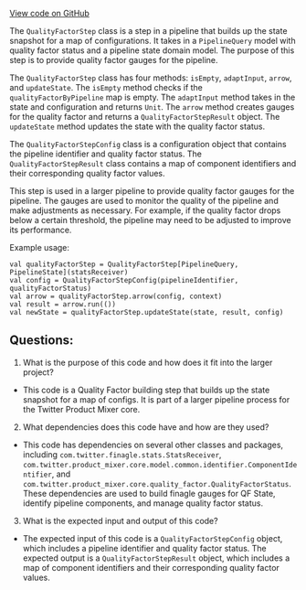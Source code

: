 [View code on GitHub](https://github.com/misbahsy/the-algorithm/product-mixer/core/src/main/scala/com/twitter/product_mixer/core/pipeline/step/quality_factor/QualityFactorStep.scala)

The `QualityFactorStep` class is a step in a pipeline that builds up the state snapshot for a map of configurations. It takes in a `PipelineQuery` model with quality factor status and a pipeline state domain model. The purpose of this step is to provide quality factor gauges for the pipeline. 

The `QualityFactorStep` class has four methods: `isEmpty`, `adaptInput`, `arrow`, and `updateState`. The `isEmpty` method checks if the `qualityFactorByPipeline` map is empty. The `adaptInput` method takes in the state and configuration and returns `Unit`. The `arrow` method creates gauges for the quality factor and returns a `QualityFactorStepResult` object. The `updateState` method updates the state with the quality factor status.

The `QualityFactorStepConfig` class is a configuration object that contains the pipeline identifier and quality factor status. The `QualityFactorStepResult` class contains a map of component identifiers and their corresponding quality factor values.

This step is used in a larger pipeline to provide quality factor gauges for the pipeline. The gauges are used to monitor the quality of the pipeline and make adjustments as necessary. For example, if the quality factor drops below a certain threshold, the pipeline may need to be adjusted to improve its performance. 

Example usage:
```
val qualityFactorStep = QualityFactorStep[PipelineQuery, PipelineState](statsReceiver)
val config = QualityFactorStepConfig(pipelineIdentifier, qualityFactorStatus)
val arrow = qualityFactorStep.arrow(config, context)
val result = arrow.run(())
val newState = qualityFactorStep.updateState(state, result, config)
```
## Questions: 
 1. What is the purpose of this code and how does it fit into the larger project?
- This code is a Quality Factor building step that builds up the state snapshot for a map of configs. It is part of a larger pipeline process for the Twitter Product Mixer core.

2. What dependencies does this code have and how are they used?
- This code has dependencies on several other classes and packages, including `com.twitter.finagle.stats.StatsReceiver`, `com.twitter.product_mixer.core.model.common.identifier.ComponentIdentifier`, and `com.twitter.product_mixer.core.quality_factor.QualityFactorStatus`. These dependencies are used to build finagle gauges for QF State, identify pipeline components, and manage quality factor status.

3. What is the expected input and output of this code?
- The expected input of this code is a `QualityFactorStepConfig` object, which includes a pipeline identifier and quality factor status. The expected output is a `QualityFactorStepResult` object, which includes a map of component identifiers and their corresponding quality factor values.